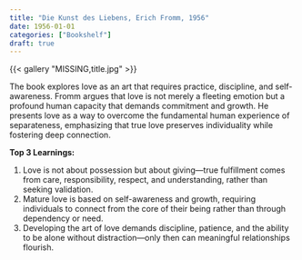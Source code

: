 ```yaml
---
title: "Die Kunst des Liebens, Erich Fromm, 1956"
date: 1956-01-01
categories: ["Bookshelf"]
draft: true
---
```


{{< gallery "MISSING,title.jpg" >}}

The book explores love as an art that requires practice, discipline, and self-awareness. Fromm argues that love is not merely a fleeting emotion but a profound human capacity that demands commitment and growth. He presents love as a way to overcome the fundamental human experience of separateness, emphasizing that true love preserves individuality while fostering deep connection.

**Top 3 Learnings:**

1. Love is not about possession but about giving—true fulfillment comes from care, responsibility, respect, and understanding, rather than seeking validation.
2. Mature love is based on self-awareness and growth, requiring individuals to connect from the core of their being rather than through dependency or need.
3. Developing the art of love demands discipline, patience, and the ability to be alone without distraction—only then can meaningful relationships flourish.
